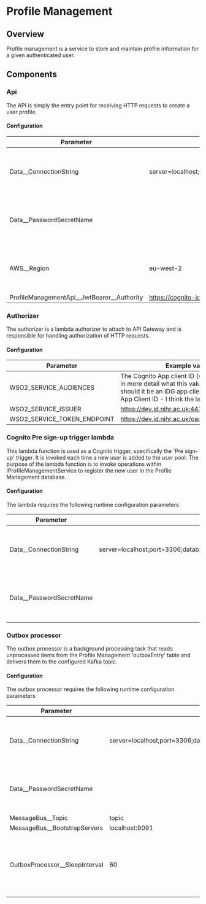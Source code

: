 # Profile Management
## Overview
Profile management is a service to store and maintain profile information for a given authenticated user.

## Components
### Api
The API is simply the entry point for receiving HTTP requests to create a user profile.

#### Configuration
| Parameter    | Example value | Notes |
| -------- | ------- | ------- |
| Data__ConnectionString  | server=localhost;port=3306;database=profile_management;user=username;password=password| Only set 'password' for local development. Omit 'password=' for PROD and use PasswordSecretName |
| Data__PasswordSecretName |      | Leave empty for local development, otherwise set to AWS credential secret name to retrieve password value |
| AWS__Region | eu-west-2 | Leave empty for local development, otherwise set to AWS credential secret name to retrieve password value |
| ProfileManagementApi__JwtBearer__Authority | https://cognito-idp.eu-west-2.amazonaws.com/eu-west-2_cAq5FnIi4 |  |

### Authorizer
The authorizer is a lambda authorizer to attach to API Gateway and is responsible for handling authorization of HTTP requests.

#### Configuration
| Parameter    | Example value | Notes |
| -------- | ------- | ------- |
| WSO2_SERVICE_AUDIENCES  | The Cognito App client ID (we should discuss in more detail what this value should be i.e. should it be an IDG app client ID or a Cognito App Client ID - I think the latter) |  |
| WSO2_SERVICE_ISSUER  | https://dev.id.nihr.ac.uk:443/oauth2/token|  |
| WSO2_SERVICE_TOKEN_ENDPOINT  | https://dev.id.nihr.ac.uk/oauth2/oidcdiscovery |  |

### Cognito Pre sign-up trigger lambda
This lambda function is used as a Cognito trigger, specifically the 'Pre sign-up' trigger. It is invoked each time a new user is added to the user pool.
The purpose of the lambda function is to invoke operations within IProfileManagementService to register the new user in the Profile Management database.

#### Configuration
The lambda requires the following runtime configuration parameters

| Parameter    | Example value | Notes |
| -------- | ------- | ------- |
| Data__ConnectionString  | server=localhost;port=3306;database=profile_management;user=username;password=password| Only set 'password' for local development. Omit 'password=' for PROD and use PasswordSecretName |
| Data__PasswordSecretName |      | Leave empty for local development, otherwise set to AWS credential secret name to retrieve password value |

### Outbox processor
The outbox processor is a background processing task that reads unprocessed items from the Profile Management 'outboxEntry' table and delivers them to the configured Kafka topic.

#### Configuration
The outbox processor requires the following runtime configuration parameters

| Parameter    | Example value | Notes |
| -------- | ------- | ------- |
| Data__ConnectionString  | server=localhost;port=3306;database=profile_management;user=username;password=password| Only set 'password' for local development. Omit 'password=' for PROD and use PasswordSecretName |
| Data__PasswordSecretName |      | Leave empty for local development, otherwise set to AWS credential secret name to retrieve password value |
| MessageBus__Topic | topic| |
| MessageBus__BootstrapServers| localhost:9091     | |
| OutboxProcessor__SleepInterval| 60     | A delay (in seconds) between each iteration of processing. On each iteration, the processor reads and processes all available records. |


